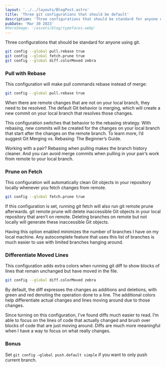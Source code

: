 ```yaml
---
layout: '../../layouts/BlogPost.astro'
title: 'Three git configurations that should be default'
description: 'Three configurations that should be standard for anyone using git.'
pubDate: 'Mar 30 2023'
#heroImage: '/assets/blog/typefaces.webp'
---
```


Three configurations that should be standard for anyone using git.

```bash
git config --global pull.rebase true
git config --global fetch.prune true
git config --global diff.colorMoved zebra
```

### Pull with Rebase

This configuration will make pull commands rebase instead of merge:

```BASH
git config --global pull.rebase true
```

When there are remote changes that are not on your local branch, they need to be resolved. The default Git behavior is merging, which will create a new commit on your local branch that resolves those changes.

This configuration switches that behavior to the rebasing strategy. With rebasing, new commits will be created for the changes on your local branch that start after the changes on the remote branch. To learn more, I’d suggest Git Merging vs. Rebasing: The Beginner’s Guide.

Working with a pair? Rebasing when pulling makes the branch history cleaner. And you can avoid merge commits when pulling in your pair’s work from remote to your local branch.

### Prune on Fetch

This configuration will automatically clean Git objects in your repository locally whenever you fetch changes from remote.

```BASH
git config --global fetch.prune true
```

If this configuration is set, running git fetch will also run git remote prune afterwards. git remote prune will delete inaccessible Git objects in your local repository that aren’t on remote. Deleting branches on remote but not locally will generate these inaccessible Git objects.

Having this option enabled minimizes the number of branches I have on my local machine. Any autocomplete feature that uses this list of branches is much easier to use with limited branches hanging around.

### Differentiate Moved Lines

This configuration adds extra colors when running git diff to show blocks of lines that remain unchanged but have moved in the file.

```BASH
git config --global diff.colorMoved zebra
```

By default, the diff expresses the changes as additions and deletions, with green and red denoting the operation done to a line. The additional colors help differentiate actual changes and lines moving around due to those changes.

Since turning on this configuration, I’ve found diffs much easier to read. I’m able to focus on the lines of code that actually changed and brush over blocks of code that are just moving around. Diffs are much more meaningful when I have a way to focus on what really changes.

### Bonus

Set `git config –global push.default simple` if you want to only push current branch.

